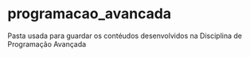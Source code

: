 # programacao_avancada
Pasta usada para guardar os contéudos desenvolvidos na Disciplina de Programação Avançada
